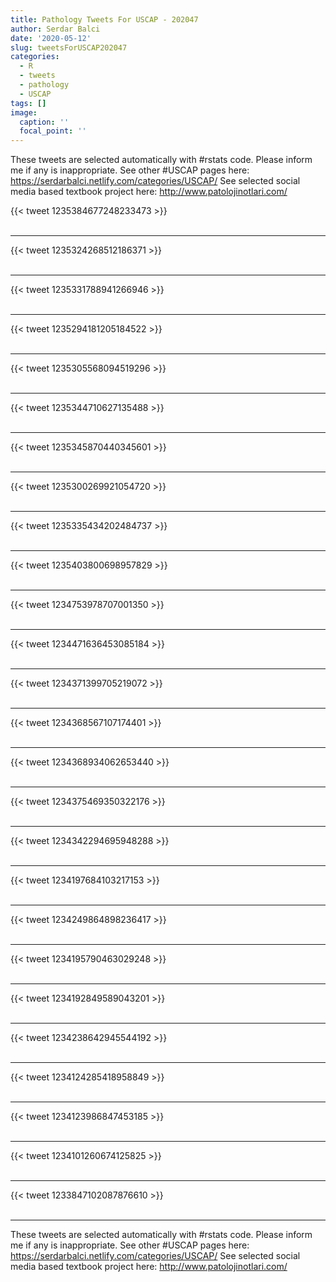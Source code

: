 ```yaml
---
title: Pathology Tweets For USCAP - 202047
author: Serdar Balci
date: '2020-05-12'
slug: tweetsForUSCAP202047
categories:
  - R
  - tweets
  - pathology
  - USCAP
tags: []
image:
  caption: ''
  focal_point: ''
---
```



These tweets are selected automatically with #rstats code. Please inform me if any is inappropriate.
See other #USCAP pages here: https://serdarbalci.netlify.com/categories/USCAP/ 
See selected social media based textbook project here: http://www.patolojinotlari.com/

{{< tweet 1235384677248233473 >}}
<br>
<br>
<hr>
{{< tweet 1235324268512186371 >}}
<br>
<br>
<hr>
{{< tweet 1235331788941266946 >}}
<br>
<br>
<hr>
{{< tweet 1235294181205184522 >}}
<br>
<br>
<hr>
{{< tweet 1235305568094519296 >}}
<br>
<br>
<hr>
{{< tweet 1235344710627135488 >}}
<br>
<br>
<hr>
{{< tweet 1235345870440345601 >}}
<br>
<br>
<hr>
{{< tweet 1235300269921054720 >}}
<br>
<br>
<hr>
{{< tweet 1235335434202484737 >}}
<br>
<br>
<hr>
{{< tweet 1235403800698957829 >}}
<br>
<br>
<hr>
{{< tweet 1234753978707001350 >}}
<br>
<br>
<hr>
{{< tweet 1234471636453085184 >}}
<br>
<br>
<hr>
{{< tweet 1234371399705219072 >}}
<br>
<br>
<hr>
{{< tweet 1234368567107174401 >}}
<br>
<br>
<hr>
{{< tweet 1234368934062653440 >}}
<br>
<br>
<hr>
{{< tweet 1234375469350322176 >}}
<br>
<br>
<hr>
{{< tweet 1234342294695948288 >}}
<br>
<br>
<hr>
{{< tweet 1234197684103217153 >}}
<br>
<br>
<hr>
{{< tweet 1234249864898236417 >}}
<br>
<br>
<hr>
{{< tweet 1234195790463029248 >}}
<br>
<br>
<hr>
{{< tweet 1234192849589043201 >}}
<br>
<br>
<hr>
{{< tweet 1234238642945544192 >}}
<br>
<br>
<hr>
{{< tweet 1234124285418958849 >}}
<br>
<br>
<hr>
{{< tweet 1234123986847453185 >}}
<br>
<br>
<hr>
{{< tweet 1234101260674125825 >}}
<br>
<br>
<hr>
{{< tweet 1233847102087876610 >}}
<br>
<br>
<hr>


These tweets are selected automatically with #rstats code. Please inform me if any is inappropriate.
See other #USCAP pages here: https://serdarbalci.netlify.com/categories/USCAP/ 
See selected social media based textbook project here: http://www.patolojinotlari.com/
